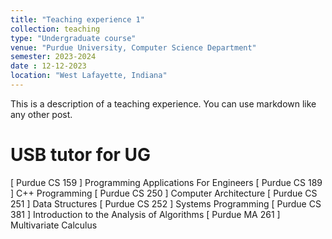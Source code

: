 ```yaml
---
title: "Teaching experience 1"
collection: teaching
type: "Undergraduate course"
venue: "Purdue University, Computer Science Department"
semester: 2023-2024 
date : 12-12-2023
location: "West Lafayette, Indiana"
---
```


This is a description of a teaching experience. You can use markdown like any other post.

USB tutor for UG
================
[ Purdue CS 159 ] Programming Applications For Engineers 
[ Purdue CS 189 ] C++ Programming 
[ Purdue CS 250 ] Computer Architecture 
[ Purdue CS 251 ] Data Structures 
[ Purdue CS 252 ] Systems Programming 
[ Purdue CS 381 ] Introduction to the Analysis of Algorithms 
[ Purdue MA 261 ] Multivariate Calculus

